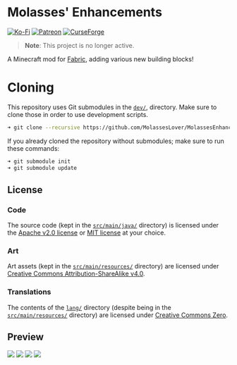 # Molasses' Enhancements
[![Ko-Fi](https://img.shields.io/badge/donate-kofi-blue?style=for-the-badge&logo=ko-fi&color=e57578&logoColor=FFFFFF&labelColor=262a35)](https://ko-fi.com/molasses)
[![Patreon](https://img.shields.io/badge/donate-patreon-blue?style=for-the-badge&logo=patreon&color=e57578&logoColor=FFFFFF&labelColor=262a35)](https://www.patreon.com/molasseslover)
[![CurseForge](https://img.shields.io/badge/curseforge-blue?style=for-the-badge&logo=curseforge&color=e57578&logoColor=FFFFFF&labelColor=262a35)](https://www.curseforge.com/minecraft/mc-mods/molasses-enhancements)

> **Note**: This project is no longer active.

A Minecraft mod for [Fabric](https://github.com/FabricMC), 
adding various new building blocks!

# Cloning
This repository uses Git submodules in the [`dev/`](dev/),
directory. Make sure to clone those in order to use 
development scripts. 

```sh
➜ git clone --recursive https://github.com/MolassesLover/MolassesEnhancements
```

If you already cloned the repository without submodules;
make sure to run these commands:
```sh
➜ git submodule init
➜ git submodule update
```

## License
### Code
The source code (kept in the [`src/main/java/`](src/main/java) directory) 
is licensed under the [Apache v2.0 license](LICENSE-APACHE.md) or 
[MIT license](LICENSE-MIT.md) at your choice. 

### Art
Art assets (kept in the
[`src/main/resources/`](src/main/resources) directory) are licensed 
under [Creative Commons Attribution-ShareAlike v4.0](LICENSE-CC-BY-SA.md).

### Translations
The contents of the [`lang/`](src/main/resources/assets/molassesenhancements/lang) 
directory (despite being in the [`src/main/resources/`](src/main/resources) directory) 
are licensed under [Creative Commons Zero](LICENSE-CC0.md).

## Preview

![](docs/img/preview-4.png)
![](docs/img/preview-1.png)
![](docs/img/preview-2.png)
![](docs/img/preview-3.png)